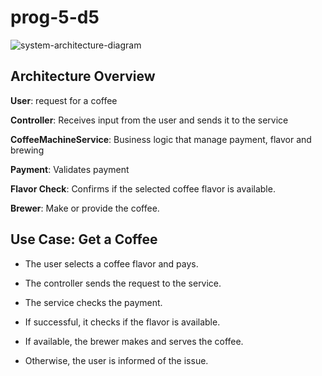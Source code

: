 # prog-5-d5

![system-architecture-diagram](https://github.com/user-attachments/assets/587eb442-6cb0-4059-a655-8332786e7a5c)

## Architecture Overview
**User**: request for a coffee

**Controller**: Receives input from the user and sends it to the service

**CoffeeMachineService**: Business logic that manage payment, flavor and brewing

**Payment**: Validates payment

**Flavor Check**: Confirms if the selected coffee flavor is available.

**Brewer**: Make or provide the coffee.

## Use Case: Get a Coffee
- The user selects a coffee flavor and pays.

- The controller sends the request to the service.

- The service checks the payment.

- If successful, it checks if the flavor is available.

- If available, the brewer makes and serves the coffee.

- Otherwise, the user is informed of the issue.
